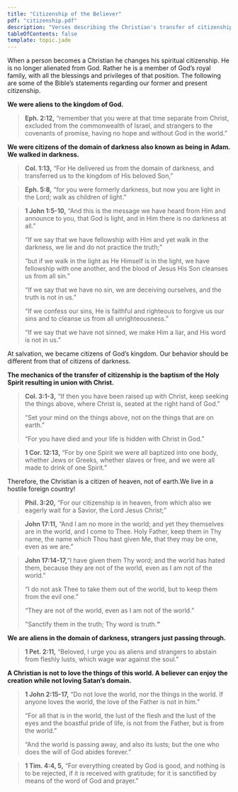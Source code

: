 ```yaml
---
title: "Citizenship of the Believer"
pdf: "citizenship.pdf"
description: "Verses describing the Christian's transfer of citizenship from the world to the heavenly kingdom through union with Christ."
tableOfContents: false
template: topic.jade
---
```


When a person becomes a Christian he changes his spiritual citizenship.
He is no longer alienated from God. Rather he is a member of God’s royal
family, with all the blessings and privileges of that position. The
following are some of the Bible’s statements regarding our former and
present citizenship.

**We were aliens to the kingdom of God.**

> **Eph. 2:12,** “remember that you were at that time separate from
> Christ, excluded from the commonwealth of Israel, and strangers to the
> covenants of promise, having no hope and without God in the world.”

**We were citizens of the domain of darkness also known as being in
Adam. We walked in darkness.**

> **Col. 1:13,** “For He delivered us from the domain of darkness, and
> transferred us to the kingdom of His beloved Son,”

<!-- -->

> **Eph. 5:8,** “for you were formerly darkness, but now you are light in
> the Lord; walk as children of light.”

<!-- -->

> **1 John 1:5-10,** “And this is the message we have heard from Him and
> announce to you, that God is light, and in Him there is no darkness at
> all.”
>
> “If we say that we have fellowship with Him and yet walk in the
> darkness, we lie and do not practice the truth;”
> 
> “but if we walk in the light as He Himself is in the light, we have
> fellowship with one another, and the blood of Jesus His Son cleanses us
> from all sin.”
> 
> “If we say that we have no sin, we are deceiving ourselves, and the
> truth is not in us.”
> 
> “If we confess our sins, He is faithful and righteous to forgive us our
> sins and to cleanse us from all unrighteousness.”
> 
> “If we say that we have not sinned, we make Him a liar, and His word is
> not in us.”

At salvation, we became citizens of God’s kingdom. Our behavior should
be different from that of citizens of darkness.

**The mechanics of the transfer of citizenship is the baptism of the
Holy Spirit resulting in union with Christ.**

> **Col. 3:1-3,** “If then you have been raised up with Christ, keep
> seeking the things above, where Christ is, seated at the right hand of
> God.”
>
> “Set your mind on the things above, not on the things that are on
> earth.”
>
> “For you have died and your life is hidden with Christ in God.”

<!-- -->

> **1 Cor. 12:13,** “For by one Spirit we were all baptized into one body,
> whether Jews or Greeks, whether slaves or free, and we were all made to
> drink of one Spirit.”

Therefore, the Christian is a citizen of heaven, not of earth.We live in
a hostile foreign country!

> **Phil. 3:20,** “For our citizenship is in heaven, from which also we
> eagerly wait for a Savior, the Lord Jesus Christ;”

<!-- -->

> **John 17:11,** “And I am no more in the world; and yet they themselves
> are in the world, and I come to Thee. Holy Father, keep them in Thy
> name, the name which Thou hast given Me, that they may be one, even as
> we are.”

<!-- -->

> **John 17:14-17,**“I have given them Thy word; and the world has hated
> them, because they are not of the world, even as I am not of the world.”
> 
> “I do not ask Thee to take them out of the world, but to keep them from
> the evil one.”
> 
> “They are not of the world, even as I am not of the world.”
> 
> "Sanctify them in the truth; Thy word is truth.**”**

**We are aliens in the domain of darkness, strangers just passing
through.**

> **1 Pet. 2:11,** “Beloved, I urge you as aliens and strangers to abstain
> from fleshly lusts, which wage war against the soul.”

**A Christian is not to love the things of this world. A believer can
enjoy the creation while not loving Satan’s domain.**

> **1 John 2:15-17,** “Do not love the world, nor the things in the world.
> If anyone loves the world, the love of the Father is not in him.”
> 
> “For all that is in the world, the lust of the flesh and the lust of the
> eyes and the boastful pride of life, is not from the Father, but is from
> the world.”
>
> “And the world is passing away, and also its lusts; but the one who does
> the will of God abides forever.”

<!-- -->

> **1 Tim. 4:4, 5,** “For everything created by God is good, and nothing
> is to be rejected, if it is received with gratitude; for it is
> sanctified by means of the word of God and prayer.”

